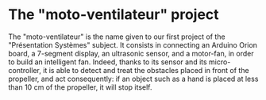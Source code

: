 # The "moto-ventilateur" project

The "moto-ventilateur" is the name given to our first project of the "Présentation Systèmes" subject.
It consists in connecting an Arduino Orion board, a 7-segment display, an ultrasonic sensor, and a motor-fan, in order to build an intelligent fan.
Indeed, thanks to its sensor and its micro-controller, it is able to detect and treat the obstacles placed in front of the propeller, and act consequently: if an object such as a hand is placed at less than 10 cm of the propeller, it will stop itself.
